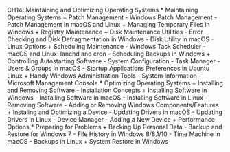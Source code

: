 CH14: Maintaining and Optimizing Operating Systems
    * Maintaining Operating Systems
        + Patch Management
          - Windows Patch Management
          - Patch Management in macOS and Linux
        + Managing Temporary Files in Windows
        + Registry Maintenance
        + Disk Maintenance Utilities
          - Error Checking and Disk Defragmentation in Windows
          - Disk Utility in macOS
          - Linux Options
        + Scheduling Maintenance
          - Windows Task Scheduler
          - macOS and Linux: lanchd and cron
          - Scheduling Backups in Windows
        + Controlling Autostarting Software
          - System Configuration
          - Task Manager
          - Users & Groups in macOS
          - Startup Applications Preferences in Ubuntu Linux
        + Handy Windows Administration Tools
          - System Information
          - Microsoft Management Console
    * Optimizing Operating Systems
        + Installing and Removing Software
          - Installation Concepts
        + Installing Software in Windows
          - Installing Software in macOS
          - Installing Software in Linux
          - Removing Software
          - Adding or Removing Windows Components/Features
        + Instaling and Optimizing a Device
          - Updating Drivers in macOS
          - Updating Drivers in Linux
          - Device Manager
          - Adding a New Device
        + Performance  Options
    * Preparing for Problems
        + Backing Up Personal Data
          - Backup and Restore for Windows 7
          - File History in Windows 8/8.1/10
          - Time Machine in macOS
          - Backups in Linux
        + System Restore in Windows
        